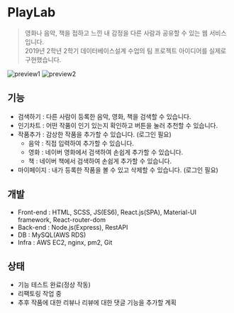 <h1>PlayLab</h1>

> 영화나 음악, 책을 접하고 느낀 내 감정을 다른 사람과 공유할 수 있는 웹 서비스입니다. <br/>
> 2019년 2학년 2학기 데이터베이스설계 수업의 팀 프로젝트 아이디어를 실제로 구현했습니다.
<img src="https://user-images.githubusercontent.com/60354103/75991254-8fe2c700-5f39-11ea-9013-bd4058d8df54.png" alt="preview1">
<img src="https://user-images.githubusercontent.com/60354103/75991281-9cffb600-5f39-11ea-9161-56b3e801c0fc.png" alt="preview2">

<h2> 기능 </h2>

* 검색하기 : 다른 사람이 등록한 음악, 영화, 책을 검색할 수 있습니다.
* 인기차트 : 어떤 작품이 인기 있는지 확인하고 버튼을 눌러 추천할 수 있습니다.
* 작품추가 : 감상한 작품을 추가할 수 있습니다. (로그인 필요)
  * 음악 : 직접 입력하여 추가할 수 있습니다.
  * 영화 : 네이버 영화에서 검색하여 손쉽게 추가할 수 있습니다.
  * 책 : 네이버 책에서 검색하여 손쉽게 추가할 수 있습니다.
* 마이페이지 : 내가 등록한 작품을 볼 수 있고 삭제할 수 있습니다. (로그인 필요)

<h2> 개발 </h2>

* Front-end : HTML, SCSS, JS(ES6), React.js(SPA), Material-UI framework, React-router-dom
* Back-end : Node.js(Express), RestAPI
* DB : MySQL(AWS RDS)
* Infra : AWS EC2, nginx, pm2, Git

<h2> 상태 </h2>

* 기능 테스트 완료(정상 작동)
* 리팩토링 작업 중
* 추후 작품에 대한 리뷰나 리뷰에 대한 댓글 기능을 추가할 계획
